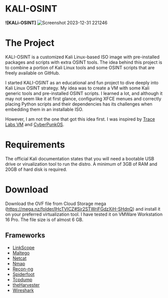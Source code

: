 # KALI-OSINT

**![KALi-OSINT]** ![Screenshot 2023-12-31 221246](https://github.com/BBouy112/Kali-OSINT/assets/155302174/a044dfbf-776e-49c7-a82a-a2aa39abae81)

# The Project

KALI-OSINT is a customized Kali Linux-based ISO image with pre-installed packages and scripts with extra OSINT tools. The idea behind this project is to combine a portion of Kali Linux tools and some OSINT scripts that are freely available on GitHub. 

I started KALI-OSINT as an educational and fun project to dive deeply into Kali Linux OSINT strategy. My idea was to create a VM with some Kali generic tools and pre-installed OSINT scripts. I learned a lot, and although it may not seem like it at first glance, configuring XFCE menues and correctly placing Python scripts and their dependencies has its challenges when embedding them in an installable ISO.  

However, I am not the one that got this idea first. I was inspired by [Trace Labs VM](https://github.com/tracelabs/tlosint-live) and [CyberPunkOS](https://github.com/cyberpunkOS/CyberPunkOS).

# Requirements

The official Kali documentation states that you will need a bootable USB drive or virualization tool to run the distro. A minimum of 3GB of RAM and 20GB of hard disk is required. 

# Download

Download the OVF file from Cloud Storage mega (https://mega.nz/folder/lHcTVICZ#Sjr2STWriFGdzXiH-SHdnQ) and install it on your preferred virtualization tool. I have tested it on VMWare Workstation 16 Pro. The file size is of almost 6 GB.

## Frameworks

- [LinkScope](https://github.com/AccentuSoft/LinkScope_Client)
- [Maltego](https://www.maltego.com/)
- [Netcat](https://netcat.sourceforge.net/)
- [Nmap](https://nmap.org/download.html)
- [Recon-ng](https://github.com/lanmaster53/recon-ng)
- [Spiderfoot](https://github.com/smicallef/spiderfoot)
- [Tcpdump](https://github.com/the-tcpdump-group/tcpdump)
- [theHarvester](https://github.com/laramies/theHarvester)
- [Wireshark](https://github.com/wireshark/wireshark)

